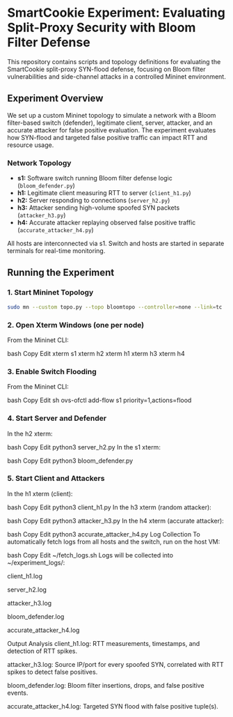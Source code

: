# SmartCookie Experiment: Evaluating Split-Proxy Security with Bloom Filter Defense

This repository contains scripts and topology definitions for evaluating the SmartCookie split-proxy SYN-flood defense, focusing on Bloom filter vulnerabilities and side-channel attacks in a controlled Mininet environment.

## Experiment Overview

We set up a custom Mininet topology to simulate a network with a Bloom filter-based switch (defender), legitimate client, server, attacker, and an accurate attacker for false positive evaluation. The experiment evaluates how SYN-flood and targeted false positive traffic can impact RTT and resource usage.

### Network Topology

- **s1:** Software switch running Bloom filter defense logic (`bloom_defender.py`)
- **h1:** Legitimate client measuring RTT to server (`client_h1.py`)
- **h2:** Server responding to connections (`server_h2.py`)
- **h3:** Attacker sending high-volume spoofed SYN packets (`attacker_h3.py`)
- **h4:** Accurate attacker replaying observed false positive traffic (`accurate_attacker_h4.py`)

All hosts are interconnected via s1. Switch and hosts are started in separate terminals for real-time monitoring.

## Running the Experiment

### 1. Start Mininet Topology

```bash
sudo mn --custom topo.py --topo bloomtopo --controller=none --link=tc
```
### 2. Open Xterm Windows (one per node)
From the Mininet CLI:

bash
Copy
Edit
xterm s1
xterm h2
xterm h1
xterm h3
xterm h4
### 3. Enable Switch Flooding
From the Mininet CLI:

bash
Copy
Edit
sh ovs-ofctl add-flow s1 priority=1,actions=flood
### 4. Start Server and Defender
In the h2 xterm:

bash
Copy
Edit
python3 server_h2.py
In the s1 xterm:

bash
Copy
Edit
python3 bloom_defender.py
### 5. Start Client and Attackers
In the h1 xterm (client):

bash
Copy
Edit
python3 client_h1.py
In the h3 xterm (random attacker):

bash
Copy
Edit
python3 attacker_h3.py
In the h4 xterm (accurate attacker):

bash
Copy
Edit
python3 accurate_attacker_h4.py
Log Collection
To automatically fetch logs from all hosts and the switch, run on the host VM:

bash
Copy
Edit
~/fetch_logs.sh
Logs will be collected into ~/experiment_logs/:

client_h1.log

server_h2.log

attacker_h3.log

bloom_defender.log

accurate_attacker_h4.log

Output Analysis
client_h1.log: RTT measurements, timestamps, and detection of RTT spikes.

attacker_h3.log: Source IP/port for every spoofed SYN, correlated with RTT spikes to detect false positives.

bloom_defender.log: Bloom filter insertions, drops, and false positive events.

accurate_attacker_h4.log: Targeted SYN flood with false positive tuple(s).
